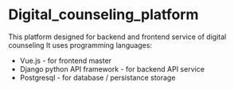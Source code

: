 # Digital_counseling_platform

This platform designed for backend and frontend service of digital counseling 
It uses programming languages:
+ Vue.js - for frontend master
+ Django python API framework - for backend API service 
+ Postgresql - for database / persistance storage 
